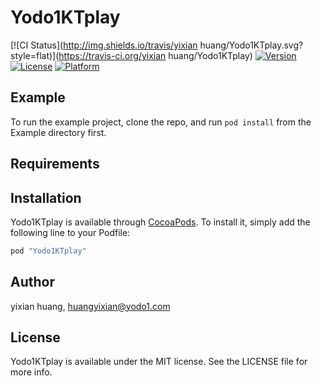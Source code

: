 # Yodo1KTplay

[![CI Status](http://img.shields.io/travis/yixian huang/Yodo1KTplay.svg?style=flat)](https://travis-ci.org/yixian huang/Yodo1KTplay)
[![Version](https://img.shields.io/cocoapods/v/Yodo1KTplay.svg?style=flat)](http://cocoapods.org/pods/Yodo1KTplay)
[![License](https://img.shields.io/cocoapods/l/Yodo1KTplay.svg?style=flat)](http://cocoapods.org/pods/Yodo1KTplay)
[![Platform](https://img.shields.io/cocoapods/p/Yodo1KTplay.svg?style=flat)](http://cocoapods.org/pods/Yodo1KTplay)

## Example

To run the example project, clone the repo, and run `pod install` from the Example directory first.

## Requirements

## Installation

Yodo1KTplay is available through [CocoaPods](http://cocoapods.org). To install
it, simply add the following line to your Podfile:

```ruby
pod "Yodo1KTplay"
```

## Author

yixian huang, huangyixian@yodo1.com

## License

Yodo1KTplay is available under the MIT license. See the LICENSE file for more info.
